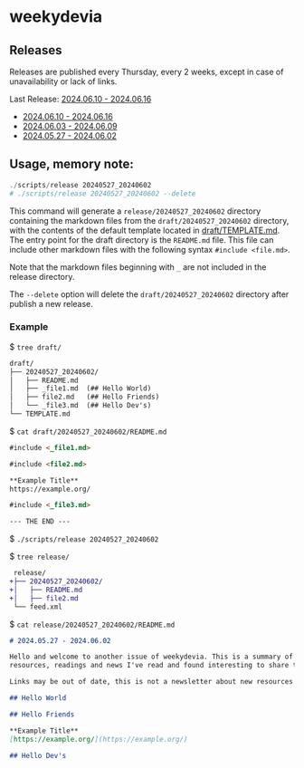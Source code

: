 # weekydevia

## Releases

Releases are published every Thursday, every 2 weeks, except in case of
unavailability or lack of links.

Last Release: [2024.06.10 - 2024.06.16](release/20240610_20240616/README.md)

- [2024.06.10 - 2024.06.16](release/20240610_20240616/README.md)
- [2024.06.03 - 2024.06.09](release/20240603_20240609/README.md)
- [2024.05.27 - 2024.06.02](release/20240527_20240602/README.md)


## Usage, memory note:

```ps1
./scripts/release 20240527_20240602
# ./scripts/release 20240527_20240602 --delete
```

This command will generate a `release/20240527_20240602` directory containing
the markdown files from the `draft/20240527_20240602` directory, with the
contents of the default template located in
[draft/TEMPLATE.md](draft/TEMPLATE.md). The entry point for the draft directory
is the `README.md` file. This file can include other markdown files with the
following syntax `#include <file.md>`.

Note that the markdown files beginning with `_` are not included in the release
directory.

The `--delete` option will delete the `draft/20240527_20240602` directory after
publish a new release.

### Example

$ `tree draft/`

```diff
draft/
├── 20240527_20240602/
│   ├── README.md
│   ├── _file1.md  (## Hello World)
│   ├── file2.md   (## Hello Friends)
│   └── _file3.md  (## Hello Dev's)
└── TEMPLATE.md
```

$ `cat draft/20240527_20240602/README.md`

```md
#include <_file1.md>

#include <file2.md>

**Example Title**  
https://example.org/

#include <_file3.md>

--- THE END ---
```

$ `./scripts/release 20240527_20240602`

$ `tree release/`

```diff
 release/
+├── 20240527_20240602/
+│   ├── README.md
+│   ├── file2.md
 └── feed.xml
```

$ `cat release/20240527_20240602/README.md`

```md
# 2024.05.27 - 2024.06.02

Hello and welcome to another issue of weekydevia. This is a summary of the
resources, readings and news I've read and found interesting to share this week.

Links may be out of date, this is not a newsletter about new resources only.

## Hello World

## Hello Friends

**Example Title**  
[https://example.org/](https://example.org/)

## Hello Dev's
```

